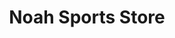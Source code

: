 ---
title: "Noah Sports Store"
url: /bangalore/noah-sports-store-hal-2nd-stage-7th-main-shirdi-sai-baba-mandir-rd-bhadrappa-layout-indiranagar/
shop: sports
---